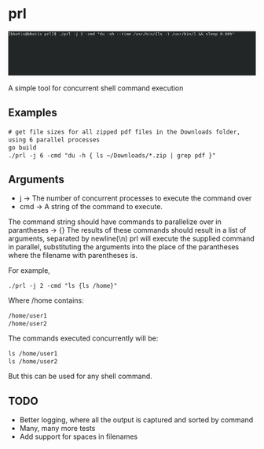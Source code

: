 # prl

![prl demo](demo.gif)

A simple tool for concurrent shell command execution

## Examples

```
# get file sizes for all zipped pdf files in the Downloads folder, using 6 parallel processes
go build
./prl -j 6 -cmd "du -h { ls ~/Downloads/*.zip | grep pdf }"
```

## Arguments

- j -> The number of concurrent processes to execute the command over
- cmd -> A string of the command to execute. 

The command string should have commands to parallelize over in parantheses -> {}
The results of these commands should result in a list of arguments, separated by newline(\n)
prl will execute the supplied command in parallel, substituting the arguments into the place of the parantheses
where the filename with parentheses is.

For example, 
```
./prl -j 2 -cmd "ls {ls /home}"
```
Where /home contains:
```
/home/user1
/home/user2
```
The commands executed concurrently will be:
```
ls /home/user1
ls /home/user2
```
But this can be used for any shell command.

## TODO
- Better logging, where all the output is captured and sorted by command
- Many, many more tests
- Add support for spaces in filenames
